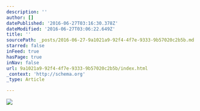 ```yaml
---
description: ''
author: []
datePublished: '2016-06-27T03:16:30.378Z'
dateModified: '2016-06-27T03:06:22.649Z'
title: ''
sourcePath: _posts/2016-06-27-9a1021a9-92f4-4f7e-9333-9b57020c2b5b.md
starred: false
inFeed: true
hasPage: true
inNav: false
url: 9a1021a9-92f4-4f7e-9333-9b57020c2b5b/index.html
_context: 'http://schema.org'
_type: Article

---
```

![](https://the-grid-user-content.s3-us-west-2.amazonaws.com/a97a2ca5-282e-4942-b9d5-1d2bade94ba8.jpg)